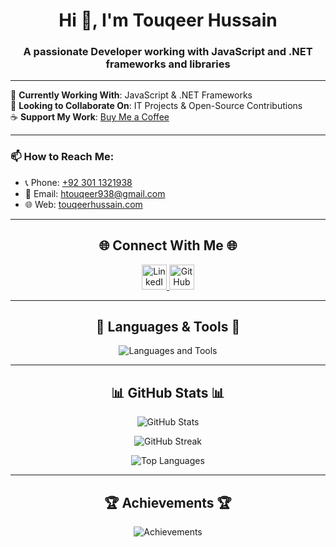 <h1 align="center">Hi 👋, I'm Touqeer Hussain</h1>
<h3 align="center">A passionate Developer working with JavaScript and .NET frameworks and libraries</h3>

---

🌱 **Currently Working With**: JavaScript & .NET Frameworks  
💞️ **Looking to Collaborate On**: IT Projects & Open-Source Contributions  
☕ **Support My Work**: [Buy Me a Coffee](https://www.buymeacoffee.com/htouqeer938)

---

### 📫 How to Reach Me:
- 📞 Phone: [+92 301 1321938](tel:+923011321938)
- 📧 Email: [htouqeer938@gmail.com](mailto:htouqeer938@gmail.com)
- 🌐 Web: [touqeerhussain.com](https://www.touqeerhussain.com/)

---

<h2 align="center">🌐 Connect With Me 🌐</h2>
<p align="center">
  <a href="https://www.linkedin.com/in/touqeer-hussain-753715228/" target="_blank">
    <img src="https://cdn-icons-png.flaticon.com/512/2504/2504923.png" width="40px" height="40px" alt="LinkedIn">
  </a>
  <a href="https://github.com/htouqeer938" target="_blank">
    <img src="https://cdn-icons-png.flaticon.com/512/25/25231.png" width="40px" height="40px" alt="GitHub">
  </a>
</p>

---

<h2 align="center">🚀 Languages & Tools 🚀</h2>
<p align="center">
  <img src="https://skillicons.dev/icons?i=html,css,javascript,dotnet,mysql,react,nodejs,vue,express,mongodb,python,flutter" alt="Languages and Tools">
</p>

---

<h2 align="center">📊 GitHub Stats 📊</h2>

<p align="center">
  <img src="https://github-readme-stats.vercel.app/api?username=htouqeer938&show_icons=true&theme=tokyonight" alt="GitHub Stats">
</p>
<p align="center">
  <img src="https://github-readme-streak-stats.herokuapp.com/?user=htouqeer938&theme=tokyonight" alt="GitHub Streak">
</p>
<p align="center">
  <img src="https://github-readme-stats.vercel.app/api/top-langs/?username=htouqeer938&layout=compact&theme=tokyonight" alt="Top Languages">
</p>

---

<h2 align="center">🏆 Achievements 🏆</h2>
<p align="center">
  <img src="https://github-profile-trophy.vercel.app/?username=htouqeer938&theme=gruvbox&margin-w=15&margin-h=15" alt="Achievements">
</p>
